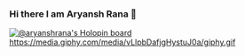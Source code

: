 ### Hi there I am Aryansh Rana 👋

<!--
**Aryanshrana/Aryanshrana** is a ✨ _special_ ✨ repository because its `README.md` (this file) appears on your GitHub profile.

Here are some ideas to get you started:

- 🔭 I’m currently working on ...
- 🌱 I’m currently learning ...
- 👯 I’m looking to collaborate on ...
- 🤔 I’m looking for help with ...
- 💬 Ask me about ...
- 📫 How to reach me: ...
- 😄 Pronouns: ...
- ⚡ Fun fact: ...
-->


[![@aryanshrana's Holopin board](https://holopin.io/api/user/board?user=aryanshrana)](https://holopin.io/@aryanshrana)
https://media.giphy.com/media/vLlpbDafjgHystuJ0a/giphy.gif
